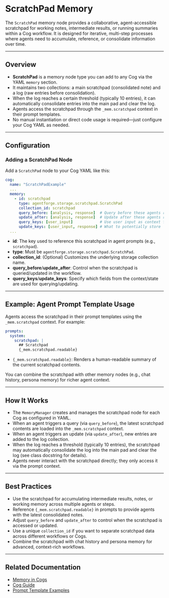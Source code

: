 # ScratchPad Memory

The `ScratchPad` memory node provides a collaborative, agent-accessible scratchpad for working notes, intermediate results, or running summaries within a Cog workflow. It is designed for iterative, multi-step processes where agents need to accumulate, reference, or consolidate information over time.

---

## Overview

- **ScratchPad** is a memory node type you can add to any Cog via the YAML `memory` section.
- It maintains two collections: a main scratchpad (consolidated note) and a log (raw entries before consolidation).
- When the log reaches a certain threshold (typically 10 entries), it can automatically consolidate entries into the main pad and clear the log.
- Agents access the scratchpad through the `_mem.scratchpad` context in their prompt templates.
- No manual instantiation or direct code usage is required—just configure your Cog YAML as needed.

---

## Configuration

### Adding a ScratchPad Node

Add a `ScratchPad` node to your Cog YAML like this:

```yaml
cog:
  name: "ScratchPadExample"
  ...
  memory:
    - id: scratchpad
      type: agentforge.storage.scratchpad.ScratchPad
      collection_id: scratchpad
      query_before: [analysis, response]  # Query before these agents run
      update_after: [analysis, response]  # Update after these agents run
      query_keys: [user_input]            # Use user input as context for queries
      update_keys: [user_input, response] # What to potentially store
  ...
```

- **id**: The key used to reference this scratchpad in agent prompts (e.g., `scratchpad`).
- **type**: Must be `agentforge.storage.scratchpad.ScratchPad`.
- **collection_id**: (Optional) Customizes the underlying storage collection name.
- **query_before**/**update_after**: Control when the scratchpad is queried/updated in the workflow.
- **query_keys**/**update_keys**: Specify which fields from the context/state are used for querying/updating.

---

## Example: Agent Prompt Template Usage

Agents access the scratchpad in their prompt templates using the `_mem.scratchpad` context. For example:

```yaml
prompts:
  system:
    scratchpad: |
      ## Scratchpad
      {_mem.scratchpad.readable}
```

- `{_mem.scratchpad.readable}`: Renders a human-readable summary of the current scratchpad contents.

You can combine the scratchpad with other memory nodes (e.g., chat history, persona memory) for richer agent context.

---

## How It Works

- The `MemoryManager` creates and manages the scratchpad node for each Cog as configured in YAML.
- When an agent triggers a query (via `query_before`), the latest scratchpad contents are loaded into the `_mem.scratchpad` context.
- When an agent triggers an update (via `update_after`), new entries are added to the log collection.
- When the log reaches a threshold (typically 10 entries), the scratchpad may automatically consolidate the log into the main pad and clear the log (see class docstring for details).
- Agents never interact with the scratchpad directly; they only access it via the prompt context.

---

## Best Practices

- Use the scratchpad for accumulating intermediate results, notes, or working memory across multiple agents or steps.
- Reference `{_mem.scratchpad.readable}` in prompts to provide agents with the latest consolidated notes.
- Adjust `query_before` and `update_after` to control when the scratchpad is accessed or updated.
- Use a unique `collection_id` if you want to separate scratchpad data across different workflows or Cogs.
- Combine the scratchpad with chat history and persona memory for advanced, context-rich workflows.

---

## Related Documentation
- [Memory in Cogs](memory.md)
- [Cog Guide](../cogs/cogs.md)
- [Prompt Template Examples](../setup_files/prompts/) 